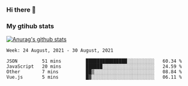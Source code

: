 ### Hi there 👋

### My gtihub stats

[![Anurag's github stats](https://github-readme-stats.vercel.app/api?username=gaozhidong)](https://github.com/gaozhidong/github-readme-stats)

<!--START_SECTION:waka-->
```text
Week: 24 August, 2021 - 30 August, 2021

JSON         51 mins         ███████████████░░░░░░░░░░   60.34 % 
JavaScript   20 mins         ██████░░░░░░░░░░░░░░░░░░░   24.59 % 
Other        7 mins          ██▒░░░░░░░░░░░░░░░░░░░░░░   08.84 % 
Vue.js       5 mins          █▓░░░░░░░░░░░░░░░░░░░░░░░   06.11 % 
```
<!--END_SECTION:waka-->